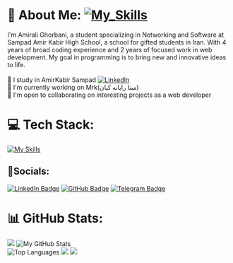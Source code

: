 # 💫 About Me: [![My_Skills](https://skillicons.dev/icons?i=linkedin)](https://www.linkedin.com/in/amiralighorbani/) 

I'm Amirali Ghorbani, a student specializing in Networking and Software at Sampad Amir Kabir High School, a school for gifted students in Iran. With 4 years of broad coding experience and 2 years of focused work in web development. My goal in programming is to bring new and innovative ideas to life.
<br>
<br>
🔭 I study in AmirKabir Sampad [![LinkedIn](https://img.shields.io/badge/LinkedIn-0077B5?style=for-the-badge&logo=linkedin&logoColor=white)](https://www.linkedin.com/school/amirkabir-sampad/posts/?feedView=all)
<br>
🚀 I'm currently working on Mrk(مبنا رایانه کیان)<br>
🤝 I'm open to collaborating on interesting projects as a web developer<br>

# 💻 Tech Stack:
[![My Skills](https://skillicons.dev/icons?i=js,html,css,php,python,nodejs,react,django,mysql,sqlite,mongodb,cs,&perline=3 )](https://amili-code.github.io)


## 👯Socials:
[![LinkedIn Badge](https://img.shields.io/badge/-LinkedIn-0077B5?style=for-the-badge&logo=linkedin&logoColor=white)](https://www.linkedin.com/in/amiralighorbani/) 
[![GitHub Badge](https://img.shields.io/badge/-GitHub-24292F?style=for-the-badge&logo=github&logoColor=white)](https://amili-code.github.io)
[![Telegram Badge](https://img.shields.io/badge/-Telegram-0088CC?style=for-the-badge&logo=telegram&logoColor=white)](https://t.me/Khodeamili)

# 📊 GitHub Stats:
![](https://github-readme-streak-stats.herokuapp.com/?user=amili-code&theme=dark&hide_border=false)
![My GitHub Stats](https://github-readme-stats.vercel.app/api?username=amili-code&show_icons=true&hide_title=true&theme=dark)<br>
![Top Languages](https://github-readme-stats.vercel.app/api/top-langs/?username=amili-code&theme=dark)
![](https://github-contributor-stats.vercel.app/api?username=amili-code&limit=5&theme=tokyonight&combine_all_yearly_contributions=true)
[![](https://visitcount.itsvg.in/api?id=amili-code&label=Profile%20Views&pretty=true)](https://visitcount.itsvg.in)
